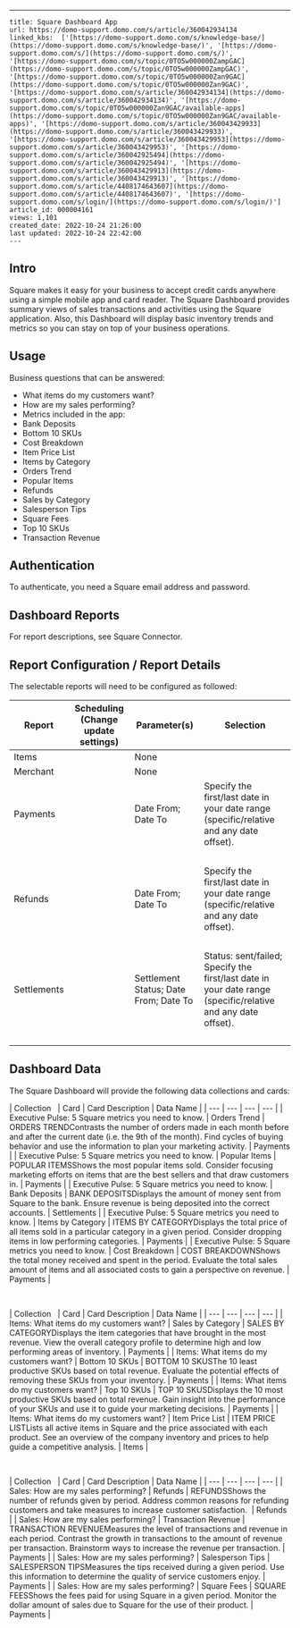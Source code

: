 ---
    title: Square Dashboard App
    url: https://domo-support.domo.com/s/article/360042934134
    linked_kbs:  ['[https://domo-support.domo.com/s/knowledge-base/](https://domo-support.domo.com/s/knowledge-base/)', '[https://domo-support.domo.com/s/](https://domo-support.domo.com/s/)', '[https://domo-support.domo.com/s/topic/0TO5w000000ZampGAC](https://domo-support.domo.com/s/topic/0TO5w000000ZampGAC)', '[https://domo-support.domo.com/s/topic/0TO5w000000Zan9GAC](https://domo-support.domo.com/s/topic/0TO5w000000Zan9GAC)', '[https://domo-support.domo.com/s/article/360042934134](https://domo-support.domo.com/s/article/360042934134)', '[https://domo-support.domo.com/s/topic/0TO5w000000Zan9GAC/available-apps](https://domo-support.domo.com/s/topic/0TO5w000000Zan9GAC/available-apps)', '[https://domo-support.domo.com/s/article/360043429933](https://domo-support.domo.com/s/article/360043429933)', '[https://domo-support.domo.com/s/article/360043429953](https://domo-support.domo.com/s/article/360043429953)', '[https://domo-support.domo.com/s/article/360042925494](https://domo-support.domo.com/s/article/360042925494)', '[https://domo-support.domo.com/s/article/360043429913](https://domo-support.domo.com/s/article/360043429913)', '[https://domo-support.domo.com/s/article/4408174643607](https://domo-support.domo.com/s/article/4408174643607)', '[https://domo-support.domo.com/s/login/](https://domo-support.domo.com/s/login/)']
    article_id: 000004161
    views: 1,101
    created_date: 2022-10-24 21:26:00
    last updated: 2022-10-24 22:42:00
    ---



Intro
-----


Square makes it easy for your business to accept credit cards anywhere using a simple mobile app and card reader. The Square Dashboard provides summary views of sales transactions and activities using the Square application. Also, this Dashboard will display basic inventory trends and metrics so you can stay on top of your business operations.


Usage
-----


Business questions that can be answered:


* What items do my customers want?
* How are my sales performing?
* Metrics included in the app:
* Bank Deposits
* Bottom 10 SKUs
* Cost Breakdown
* Item Price List
* Items by Category
* Orders Trend
* Popular Items
* Refunds
* Sales by Category
* Salesperson Tips
* Square Fees
* Top 10 SKUs
* Transaction Revenue


Authentication
--------------


To authenticate, you need a Square email address and password.


Dashboard Reports
-----------------


For report descriptions, see Square Connector.


Report Configuration / Report Details
-------------------------------------


The selectable reports will need to be configured as followed:




| Report | Scheduling (Change update settings) | Parameter(s) | Selection |
| --- | --- | --- | --- |
| Items |   | None |   |
| Merchant |   | None |   |
| Payments |   | Date From; Date To | Specify the first/last date in your date range (specific/relative and any date offset). 
  |
| Refunds |   | Date From; Date To | Specify the first/last date in your date range (specific/relative and any date offset). 
  |
| Settlements |   | Settlement Status; Date From; Date To | Status: sent/failed; Specify the first/last date in your date range (specific/relative and any date offset). 
  |


Dashboard Data
--------------


The Square Dashboard will provide the following data collections and cards:




| Collection
  | Card | Card Description | Data Name |
| --- | --- | --- | --- |
| Executive Pulse: 5 Square metrics you need to know. | Orders Trend | ORDERS TRENDContrasts the number of orders made in each month before and after the current date (i.e. the 9th of the month). Find cycles of buying behavior and use the information to plan your marketing activity. | Payments |
| Executive Pulse: 5 Square metrics you need to know. | Popular Items | POPULAR ITEMSShows the most popular items sold. Consider focusing marketing efforts on items that are the best sellers and that draw customers in. | Payments |
| Executive Pulse: 5 Square metrics you need to know. | Bank Deposits | BANK DEPOSITSDisplays the amount of money sent from Square to the bank. Ensure revenue is being deposited into the correct accounts. | Settlements |
| Executive Pulse: 5 Square metrics you need to know. | Items by Category | ITEMS BY CATEGORYDisplays the total price of all items sold in a particular category in a given period. Consider dropping items in low performing categories. | Payments |
| Executive Pulse: 5 Square metrics you need to know. | Cost Breakdown | COST BREAKDOWNShows the total money received and spent in the period. Evaluate the total sales amount of items and all associated costs to gain a perspective on revenue. | Payments |


 




| Collection
  | Card | Card Description | Data Name |
| --- | --- | --- | --- |
| Items: What items do my customers want? | Sales by Category | SALES BY CATEGORYDisplays the item categories that have brought in the most revenue. View the overall category profile to determine high and low performing areas of inventory. | Payments |
| Items: What items do my customers want? | Bottom 10 SKUs | BOTTOM 10 SKUSThe 10 least productive SKUs based on total revenue. Evaluate the potential effects of removing these SKUs from your inventory. | Payments |
| Items: What items do my customers want? | Top 10 SKUs | TOP 10 SKUSDisplays the 10 most productive SKUs based on total revenue. Gain insight into the performance of your SKUs and use it to guide your marketing decisions. | Payments |
| Items: What items do my customers want? | Item Price List | ITEM PRICE LISTLists all active items in Square and the price associated with each product. See an overview of the company inventory and prices to help guide a competitive analysis. | Items |


 




| Collection
  | Card | Card Description | Data Name |
| --- | --- | --- | --- |
| Sales: How are my sales performing? | Refunds | REFUNDSShows the number of refunds given by period. Address common reasons for refunding customers and take measures to increase customer satisfaction.  | Refunds |
| Sales: How are my sales performing? | Transaction Revenue | TRANSACTION REVENUEMeasures the level of transactions and revenue in each period. Contrast the growth in transactions to the amount of revenue per transaction. Brainstorm ways to increase the revenue per transaction. | Payments |
| Sales: How are my sales performing? | Salesperson Tips | SALESPERSON TIPSMeasures the tips received during a given period. Use this information to determine the quality of service customers enjoy. | Payments |
| Sales: How are my sales performing? | Square Fees | SQUARE FEESShows the fees paid for using Square in a given period. Monitor the dollar amount of sales due to Square for the use of their product. | Payments |


 

